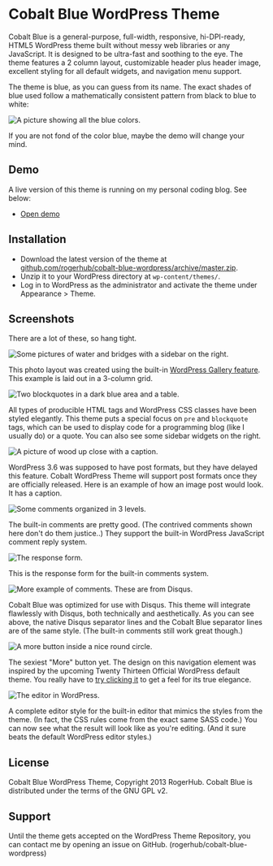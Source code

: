 Cobalt Blue WordPress Theme
===========================

Cobalt Blue is a general-purpose, full-width, responsive, hi-DPI-ready, HTML5 WordPress theme built without messy web libraries or any JavaScript. It is designed to be ultra-fast and soothing to the eye. The theme features a 2 column layout, customizable header plus header image, excellent styling for all default widgets, and navigation menu support.

The theme is blue, as you can guess from its name. The exact shades of blue used follow a mathematically consistent pattern from black to blue to white:

![A picture showing all the blue colors.](http://code.rogerhub.com/wp-content/uploads/sites/6/2013/07/cobalt-preview-1.png)

If you are not fond of the color blue, maybe the demo will change your mind.

Demo
----

A live version of this theme is running on my personal coding blog. See below:

 - [Open demo](http://code.rogerhub.com)

Installation
------------

 - Download the latest version of the theme at [github.com/rogerhub/cobalt-blue-wordpress/archive/master.zip](https://github.com/rogerhub/cobalt-blue-wordpress/archive/master.zip).
 - Unzip it to your WordPress directory at `wp-content/themes/`.
 - Log in to WordPress as the administrator and activate the theme under Appearance > Theme.

Screenshots
-----------

There are a lot of these, so hang tight.

![Some pictures of water and bridges with a sidebar on the right.](http://code.rogerhub.com/wp-content/uploads/sites/6/2013/07/cobalt-preview-1.png)

This photo layout was created using the built-in [WordPress Gallery feature](http://codex.wordpress.org/The_WordPress_Gallery). This example is laid out in a 3-column grid.

![Two blockquotes in a dark blue area and a table.](http://code.rogerhub.com/wp-content/uploads/sites/6/2013/07/cobalt-preview-3.png)

All types of producible HTML tags and WordPress CSS classes have been styled elegantly. This theme puts a special focus on `pre` and `blockquote` tags, which can be used to display code for a programming blog (like I usually do) or a quote. You can also see some sidebar widgets on the right.

![A picture of wood up close with a caption.](http://code.rogerhub.com/wp-content/uploads/sites/6/2013/07/cobalt-preview-4.png)

WordPress 3.6 was supposed to have post formats, but they have delayed this feature. Cobalt WordPress Theme will support post formats once they are officially released. Here is an example of how an image post would look. It has a caption.

![Some comments organized in 3 levels.](http://code.rogerhub.com/wp-content/uploads/sites/6/2013/07/cobalt-preview-5.png)

The built-in comments are pretty good. (The contrived comments shown here don't do them justice..) They support the built-in WordPress JavaScript comment reply system.

![The response form.](https://code.rogerhub.com/wp-content/uploads/sites/6/2013/07/cobalt-preview-6.5.png)

This is the response form for the built-in comments system.

![More example of comments. These are from Disqus.](http://code.rogerhub.com/wp-content/uploads/sites/6/2013/07/cobalt-preview-6.png)

Cobalt Blue was optimized for use with Disqus. This theme will integrate flawlessly with Disqus, both technically and aesthetically. As you can see above, the native Disqus separator lines and the Cobalt Blue separator lines are of the same style. (The built-in comments still work great though.)

![A more button inside a nice round circle.](https://code.rogerhub.com/wp-content/uploads/sites/6/2013/07/cobalt-preview-7.png)

The sexiest "More" button yet. The design on this navigation element was inspired by the upcoming Twenty Thirteen Official WordPress default theme. You really have to [try clicking it](http://code.rogerhub.com/) to get a feel for its true elegance.

![The editor in WordPress.](https://code.rogerhub.com/wp-content/uploads/sites/6/2013/07/cobalt-preview-8.png)

A complete editor style for the built-in editor that mimics the styles from the theme. (In fact, the CSS rules come from the exact same SASS code.) You can now see what the result will look like as you're editing. (And it sure beats the default WordPress editor styles.)

License
-------

Cobalt Blue WordPress Theme, Copyright 2013 RogerHub. Cobalt Blue is distributed under the terms of the GNU GPL v2. 

Support
-------

Until the theme gets accepted on the WordPress Theme Repository, you can contact me by opening an issue on GitHub. (rogerhub/cobalt-blue-wordpress)
